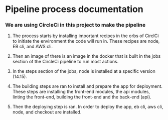 <h1>Pipeline process documentation</h1>

<h3>We are using CircleCi in this project to make the pipeline</h3>

1. The process starts by installing important recipes in the orbs of CirclCi to initiate the environment the code will run in. These recipes are node, EB cli, and AWS cli.

2. Then an image of there is an image in the docker that is built in the jobs section of the CircleCi pipeline to run most actions.

3. In the steps section of the jobs, node is installed at a specific version (14.15).

4. The building steps are ran to install and prepare the app for deployment. These steps are installing the front-end modules, the api modules, linting the front-end, building the front-end and the back-end (api).

5. Then the deploying step is ran. In order to deploy the app, eb cli, aws cli, node, and checkout are installed.